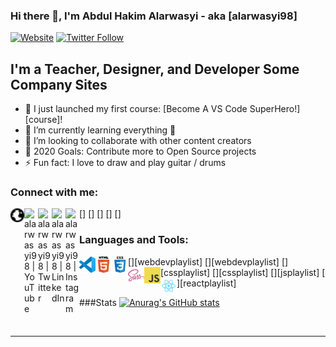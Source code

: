 ### Hi there 👋, I'm Abdul Hakim Alarwasyi - aka [alarwasyi98]

[![Website](https://img.shields.io/website?label=alarwasyi.com&style=for-the-badge&url=https%3A%2F%2Fcodestackr.com)](https://codestackr.com)
[![Twitter Follow](https://img.shields.io/twitter/follow/codeSTACKr?color=1DA1F2&logo=twitter&style=for-the-badge)](https://twitter.com/intent/follow?original_referer=https%3A%2F%2Fgithub.com%2FcodeSTACKr&screen_name=codeSTACKr)

## I'm a Teacher, Designer, and Developer Some Company Sites

- 🔭 I just launched my first course: [Become A VS Code SuperHero!][course]!
- 🌱 I’m currently learning everything 🤣
- 👯 I’m looking to collaborate with other content creators
- 🥅 2020 Goals: Contribute more to Open Source projects
- ⚡ Fun fact: I love to draw and play guitar / drums

### Connect with me:

[<img align="left" alt="alarwasyi.com" width="22px" src="https://raw.githubusercontent.com/iconic/open-iconic/master/svg/globe.svg" />]
[<img align="left" alt="alarwasyi98 | YouTube" width="22px" src="https://cdn.jsdelivr.net/npm/simple-icons@v3/icons/youtube.svg" />]
[<img align="left" alt="alarwasyi98 | Twitter" width="22px" src="https://cdn.jsdelivr.net/npm/simple-icons@v3/icons/twitter.svg" />]
[<img align="left" alt="alarwasyi98 | LinkedIn" width="22px" src="https://cdn.jsdelivr.net/npm/simple-icons@v3/icons/linkedin.svg" />]
[<img align="left" alt="alarwasyi98 | Instagram" width="22px" src="https://cdn.jsdelivr.net/npm/simple-icons@v3/icons/instagram.svg" />]
<br />

### Languages and Tools:

[<img align="left" alt="Visual Studio Code" width="26px" src="https://raw.githubusercontent.com/github/explore/80688e429a7d4ef2fca1e82350fe8e3517d3494d/topics/visual-studio-code/visual-studio-code.png" />][webdevplaylist]
[<img align="left" alt="HTML5" width="26px" src="https://raw.githubusercontent.com/github/explore/80688e429a7d4ef2fca1e82350fe8e3517d3494d/topics/html/html.png" />][webdevplaylist]
[<img align="left" alt="CSS3" width="26px" src="https://raw.githubusercontent.com/github/explore/80688e429a7d4ef2fca1e82350fe8e3517d3494d/topics/css/css.png" />][cssplaylist]
[<img align="left" alt="Sass" width="26px" src="https://raw.githubusercontent.com/github/explore/80688e429a7d4ef2fca1e82350fe8e3517d3494d/topics/sass/sass.png" />][cssplaylist]
[<img align="left" alt="JavaScript" width="26px" src="https://raw.githubusercontent.com/github/explore/80688e429a7d4ef2fca1e82350fe8e3517d3494d/topics/javascript/javascript.png" />][jsplaylist]
[<img align="left" alt="React" width="26px" src="https://raw.githubusercontent.com/github/explore/80688e429a7d4ef2fca1e82350fe8e3517d3494d/topics/react/react.png" />][reactplaylist]
<br />

###Stats
[![Anurag's GitHub stats](https://github-readme-stats.vercel.app/api?username=alarwasyi98)](https://github.com/anuraghazra/github-readme-stats)

<br />

---
